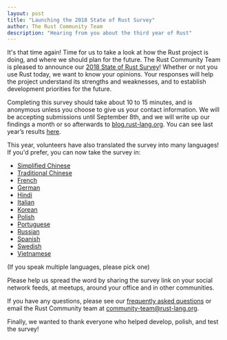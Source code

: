 ```yaml
---
layout: post
title: "Launching the 2018 State of Rust Survey"
author: The Rust Community Team
description: "Hearing from you about the third year of Rust"
---
```


It's that time again! Time for us to take a look at how the Rust project is doing, and where we should plan for the future. The Rust Community Team is pleased to announce our [2018 State of Rust Survey][survey]! Whether or not you use Rust today, we want to know your opinions. Your responses will help the project understand its strengths and weaknesses, and to establish development priorities for the future.

Completing this survey should take about 10 to 15 minutes, and is anonymous unless you choose to give us your contact information. We will be accepting submissions until September 8th, and we will write up our findings a month or so afterwards to [blog.rust-lang.org]. You can see last year’s results [here][2017 survey].

This year, volunteers have also translated the survey into many languages! If you'd prefer, you can now take the survey in:

* [Simplified Chinese]
* [Traditional Chinese]
* [French]
* [German]
* [Hindi]
* [Italian]
* [Korean]
* [Polish]
* [Portuguese]
* [Russian]
* [Spanish]
* [Swedish]
* [Vietnamese]

(If you speak multiple languages, please pick one)


Please help us spread the word by sharing the survey link on your social network feeds, at meetups, around your office and in other communities.

If you have any questions, please see our [frequently asked questions] or email the Rust Community team at [community-team@rust-lang.org].

Finally, we wanted to thank everyone who helped develop, polish, and test the survey!

[survey]: https://goo.gl/forms/jFydE7csObcl6vxr1
[blog.rust-lang.org]: https://blog.rust-lang.org
[frequently asked questions]: https://github.com/rust-community/team/wiki/State-of-the-Rust-Language-Community-Survey-FAQ
[community-team@rust-lang.org]: mailto:community-team@rust-lang.org
[2017 survey]: https://blog.rust-lang.org/2017/09/05/Rust-2017-Survey-Results.html


[Portuguese]: https://docs.google.com/forms/d/e/1FAIpQLSdRWKlvMzlXhM6x-4NN4jnJFvD2LjNrz3TyLivK0WpuRHW1Yg/viewform?hl=pt
[Simplified Chinese]: https://wj.qq.com/s/2312110/5dff
[Traditional Chinese]: https://docs.google.com/forms/d/e/1FAIpQLSfBanBVy837rxAnk_YnTEnj60at9iJ_274AAiAIB0R0STgoYA/viewform?hl=zh-TW
[Hindi]: https://docs.google.com/forms/d/e/1FAIpQLSfMSIQ0ZrUcR_1VXXMMeb_e8U64Gv8hEJArXgpRjYdrlisjJg/viewform?hl=hi
[Vietnamese]: https://docs.google.com/forms/d/e/1FAIpQLSfM-4aJATBiWrcV7xZLrE5DTNXwHF1QkBccQyVCB1e12qp0Qg/viewform?hl=vn
[Polish]: https://docs.google.com/forms/d/e/1FAIpQLScDKHSZf1BbqBh4yxjyjc8ODPrcZrXzMR1Qxy0CvgklJQSrlw/viewform?hl=pl
[French]: https://docs.google.com/forms/d/e/1FAIpQLScShAWovUyr9RfPT7Zmo1jzNY8MTacMY9O81Lw5gm-b4TY9uA/viewform?hl=fr
[Italian]: https://docs.google.com/forms/d/e/1FAIpQLSckDoL8_WQ6RNlSzB1ueDaFPWbIcA5O-e-zSg1WZl-n77_TRw/viewform?hl=it
[Korean]: https://docs.google.com/forms/d/e/1FAIpQLSc-rS6bOn8zOwWlnJ8YcJ_p7SlGPv3qDeT8oA3zxd4NfHwpAQ/viewform?hl=ko
[Spanish]: https://docs.google.com/forms/d/e/1FAIpQLSdq6-v8McXzfCuFqI6wNEi-kexvml_kMcqgmybfJzPa87UkiQ/viewform?hl=es
[Russian]: https://docs.google.com/forms/d/e/1FAIpQLSeYZQ27z-VDxsoYPie-uBVLEe6Hv6cIVJ1dAcx4hu1g3EVOeA/viewform?hl=ru
[Swedish]: https://docs.google.com/forms/d/e/1FAIpQLScYMFnEzIUiomLhrRgxGsdv7pCx755h7HukqAp81e1L6B79EA/viewform?hl=sv
[German]: https://docs.google.com/forms/d/e/1FAIpQLSc2854JNR01jBCIVKavaNrzTmMAwvjlnZzHpj7GdRXP47xyCw/viewform?hl=de
